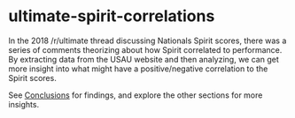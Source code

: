 # ultimate-spirit-correlations

In the 2018 /r/ultimate thread discussing Nationals Spirit scores, there was a series of comments theorizing about how Spirit correlated to performance. By extracting data from the USAU website and then analyzing, we can get more insight into what might have a positive/negative correlation to the Spirit scores.

See [Conclusions](ultimate-spirit-correlations.ipynb#conclusions) for findings, and explore the other sections for more insights.